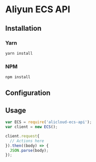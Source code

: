 # Aliyun ECS API

## Installation

### Yarn

```bash
yarn install
```

### NPM

```bash
npm install
```

## Configuration

## Usage

```javascript
var ECS = require('alicloud-ecs-api');
var client = new ECS();

client.request{
  // Actions here
}).then((body) => {
  JSON.parse(body);
});
```
